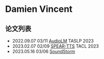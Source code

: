 # Damien Vincent

## 论文列表

- 2022.09.07 03/11 [AudioLM](../Models/Speech_LLM/2022.09.07_AudioLM.md) TASLP 2023
- 2023.02.07 02/09 [SPEAR-TTS](../Models/Speech_LLM/2023.02.07_SPEAR-TTS.md) TACL 2023
- 2023.05.16 03/06 [SoundStorm](../Models/Speech_LLM/2023.05.16_SoundStorm.md)